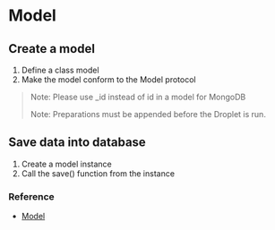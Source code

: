 # Model

## Create a model 

1. Define a class model
2. Make the model conform to the Model protocol

> Note: Please use _id instead of id in a model for MongoDB
> 
> Note: Preparations must be appended before the Droplet is run.


## Save data into database

1. Create a model instance
2. Call the save() function from the instance

### Reference

* [Model](https://vapor.github.io/documentation/fluent/model.html#prepare)